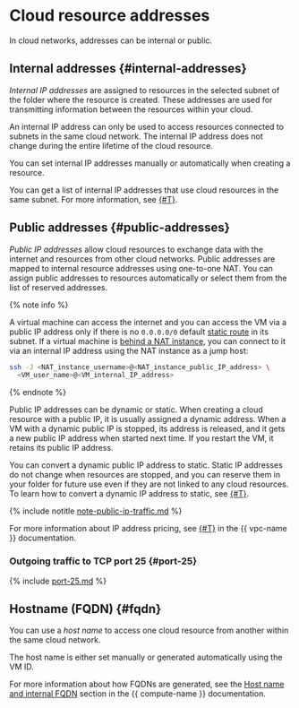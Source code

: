 # Cloud resource addresses

In cloud networks, addresses can be internal or public.

## Internal addresses {#internal-addresses}

_Internal IP addresses_ are assigned to resources in the selected subnet of the folder where the resource is created. These addresses are used for transmitting information between the resources within your cloud.

An internal IP address can only be used to access resources connected to subnets in the same cloud network. The internal IP address does not change during the entire lifetime of the cloud resource.

You can set internal IP addresses manually or automatically when creating a resource.

You can get a list of internal IP addresses that use cloud resources in the same subnet. For more information, see [{#T}](../operations/subnet-used-addresses.md).

## Public addresses {#public-addresses}

_Public IP addresses_ allow cloud resources to exchange data with the internet and resources from other cloud networks. Public addresses are mapped to internal resource addresses using one-to-one NAT. You can assign public addresses to resources automatically or select them from the list of reserved addresses.

{% note info %}

A virtual machine can access the internet and you can access the VM via a public IP address only if there is no `0.0.0.0/0` default [static route](./routing.md) in its subnet. If a virtual machine is [behind a NAT instance](../../tutorials/routing/nat-instance/index.md), you can connect to it via an internal IP address using the NAT instance as a jump host:

```bash
ssh -J <NAT_instance_username>@<NAT_instance_public_IP_address> \
  <VM_user_name>@<VM_internal_IP_address>
```

{% endnote %}

Public IP addresses can be dynamic or static. When creating a cloud resource with a public IP, it is usually assigned a dynamic address. When a VM with a dynamic public IP is stopped, its address is released, and it gets a new public IP address when started next time. If you restart the VM, it retains its public IP address.

You can convert a dynamic public IP address to static. Static IP addresses do not change when resources are stopped, and you can reserve them in your folder for future use even if they are not linked to any cloud resources. To learn how to convert a dynamic IP address to static, see [{#T}](../../compute/operations/vm-control/vm-set-static-ip.md).

{% include notitle [note-public-ip-traffic.md](../../_includes/pricing/note-public-ip-traffic.md) %}


For more information about IP address pricing, see [{#T}](../pricing.md#prices-public-ip) in the {{ vpc-name }} documentation.


### Outgoing traffic to TCP port 25 {#port-25}

{% include [port-25.md](../../_includes/vpc/port-25.md) %}

## Hostname (FQDN) {#fqdn}

You can use a _host name_ to access one cloud resource from another within the same cloud network.

The host name is either set manually or generated automatically using the VM ID.

For more information about how FQDNs are generated, see the [Host name and internal FQDN](../../compute/concepts/network.md#hostname) section in the {{ compute-name }} documentation.
